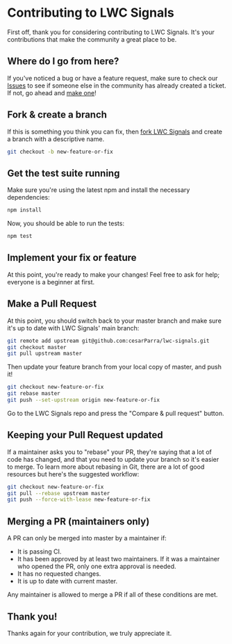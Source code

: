 # Contributing to LWC Signals

First off, thank you for considering contributing to LWC Signals. It's your contributions that make
the community a great place to be.

## Where do I go from here?

If you've noticed a bug or have a feature request, make sure to check
our [Issues](https://github.com/cesarParra/lwc-signals/issues) to see if someone else in the community has already created a ticket. If not, go ahead and [make one](https://github.com/cesarParra/lwc-signals/issues/new)!

## Fork & create a branch

If this is something you think you can fix, then [fork LWC Signals](https://help.github.com/articles/fork-a-repo) and
create a branch with a descriptive name.

```bash
git checkout -b new-feature-or-fix
```

## Get the test suite running

Make sure you're using the latest npm and install the necessary dependencies:

```bash
npm install
```

Now, you should be able to run the tests:

```bash
npm test
```

## Implement your fix or feature

At this point, you're ready to make your changes! Feel free to ask for help; everyone is a beginner at first.

## Make a Pull Request

At this point, you should switch back to your master branch and make sure it's up to date with LWC Signals' main branch:

```bash
git remote add upstream git@github.com:cesarParra/lwc-signals.git
git checkout master
git pull upstream master
```

Then update your feature branch from your local copy of master, and push it!

```bash
git checkout new-feature-or-fix
git rebase master
git push --set-upstream origin new-feature-or-fix
```

Go to the LWC Signals repo and press the "Compare & pull request" button.

## Keeping your Pull Request updated

If a maintainer asks you to "rebase" your PR, they're saying that a lot of code has changed,
and that you need to update your branch so it's easier to merge. To learn more about rebasing in Git,
there are a lot of good resources but here's the suggested workflow:

```bash
git checkout new-feature-or-fix
git pull --rebase upstream master
git push --force-with-lease new-feature-or-fix
```

## Merging a PR (maintainers only)

A PR can only be merged into master by a maintainer if:

- It is passing CI.
- It has been approved by at least two maintainers. If it was a maintainer who opened the PR, only one extra approval is needed.
- It has no requested changes.
- It is up to date with current master.

Any maintainer is allowed to merge a PR if all of these conditions are met.

## Thank you!

Thanks again for your contribution, we truly appreciate it.
